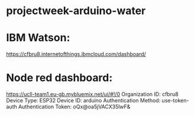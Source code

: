 # projectweek-arduino-water


# IBM Watson:
https://cfbru8.internetofthings.ibmcloud.com/dashboard/

# Node red dashboard:
https://ucll-team1.eu-gb.mybluemix.net/ui/#!/0
Organization ID: cfbru8
Device Type: ESP32
Device ID: arduino
Authentication Method: use-token-auth
Authentication Token: oQx@oa5jVACX35lwF&
